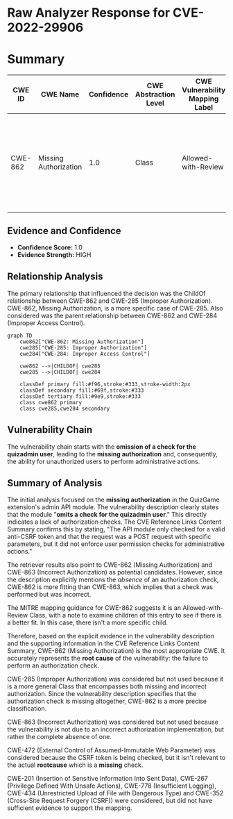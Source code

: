 # Raw Analyzer Response for CVE-2022-29906

# Summary
| CWE ID | CWE Name | Confidence | CWE Abstraction Level | CWE Vulnerability Mapping Label | CWE-Vulnerability Mapping Notes |
|---|---|---|---|---|---|
| CWE-862 | Missing Authorization | 1.0 | Class | Allowed-with-Review | The product does not perform an authorization check when an actor attempts to access a resource or perform an action. |

## Evidence and Confidence

*   **Confidence Score:** 1.0
*   **Evidence Strength:** HIGH

## Relationship Analysis
The primary relationship that influenced the decision was the ChildOf relationship between CWE-862 and CWE-285 (Improper Authorization). CWE-862, Missing Authorization, is a more specific case of CWE-285. Also considered was the parent relationship between CWE-862 and CWE-284 (Improper Access Control).

```mermaid
graph TD
    cwe862["CWE-862: Missing Authorization"]
    cwe285["CWE-285: Improper Authorization"]
    cwe284["CWE-284: Improper Access Control"]
    
    cwe862 -->|CHILDOF| cwe285
    cwe285 -->|CHILDOF| cwe284
    
    classDef primary fill:#f96,stroke:#333,stroke-width:2px
    classDef secondary fill:#69f,stroke:#333
    classDef tertiary fill:#9e9,stroke:#333
    class cwe862 primary
    class cwe285,cwe284 secondary
```

## Vulnerability Chain
The vulnerability chain starts with the **omission of a check for the quizadmin user**, leading to the **missing authorization** and, consequently, the ability for unauthorized users to perform administrative actions.

## Summary of Analysis
The initial analysis focused on the **missing authorization** in the QuizGame extension's admin API module. The vulnerability description clearly states that the module "**omits a check for the quizadmin user**." This directly indicates a lack of authorization checks. The CVE Reference Links Content Summary confirms this by stating, "The API module only checked for a valid anti-CSRF token and that the request was a POST request with specific parameters, but it did not enforce user permission checks for administrative actions."

The retriever results also point to CWE-862 (Missing Authorization) and CWE-863 (Incorrect Authorization) as potential candidates. However, since the description explicitly mentions the *absence* of an authorization check, CWE-862 is more fitting than CWE-863, which implies that a check was performed but was incorrect.

The MITRE mapping guidance for CWE-862 suggests it is an Allowed-with-Review Class, with a note to examine children of this entry to see if there is a better fit. In this case, there isn't a more specific child.

Therefore, based on the explicit evidence in the vulnerability description and the supporting information in the CVE Reference Links Content Summary, CWE-862 (Missing Authorization) is the most appropriate CWE. It accurately represents the **root cause** of the vulnerability: the failure to perform an authorization check.

CWE-285 (Improper Authorization) was considered but not used because it is a more general Class that encompasses both missing and incorrect authorization. Since the vulnerability description specifies that the authorization check is missing altogether, CWE-862 is a more precise classification.

CWE-863 (Incorrect Authorization) was considered but not used because the vulnerability is not due to an incorrect authorization implementation, but rather the complete absence of one.

CWE-472 (External Control of Assumed-Immutable Web Parameter) was considered because the CSRF token is being checked, but it isn't relevant to the actual **rootcause** which is a **missing** check.

CWE-201 (Insertion of Sensitive Information Into Sent Data), CWE-267 (Privilege Defined With Unsafe Actions), CWE-778 (Insufficient Logging), CWE-434 (Unrestricted Upload of File with Dangerous Type) and CWE-352 (Cross-Site Request Forgery (CSRF)) were considered, but did not have sufficient evidence to support the mapping.